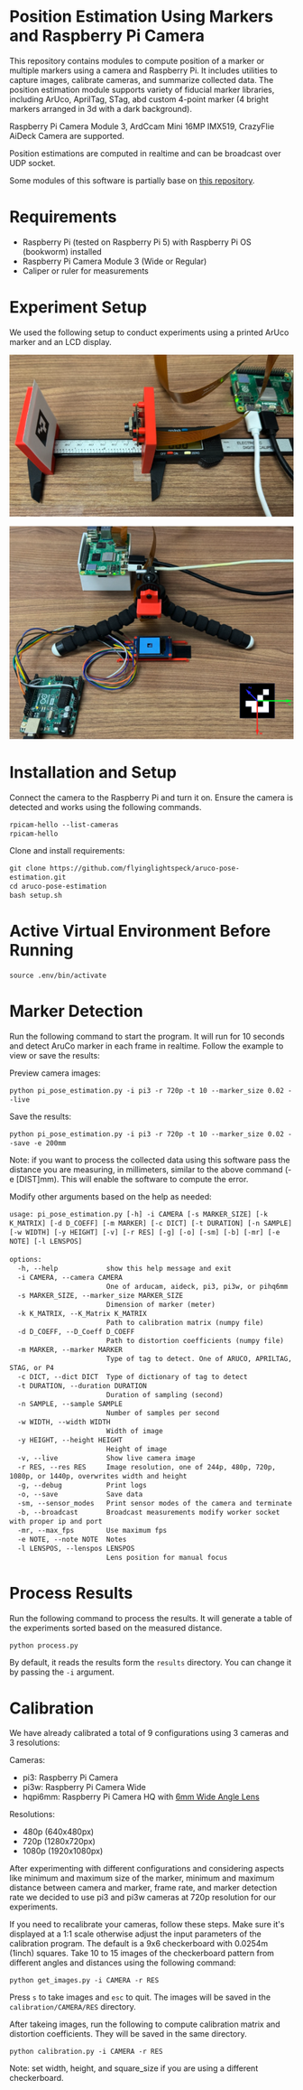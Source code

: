 # Position Estimation Using Markers and Raspberry Pi Camera
This repository contains modules to compute position of a marker or multiple markers using a camera and Raspberry Pi.
It includes utilities to capture images, calibrate cameras, and summarize collected data. The position estimation 
module supports variety of fiducial marker libraries, including ArUco, AprilTag, STag, abd custom 4-point marker 
(4 bright markers arranged in 3d with a dark background).

Raspberry Pi Camera Module 3, ArdCcam Mini 16MP IMX519, CrazyFlie AiDeck Camera are supported. 

Position estimations are computed in realtime and can be broadcast over UDP socket.

Some modules of this software is partially base on [this repository](https://github.com/GSNCodes/ArUCo-Markers-Pose-Estimation-Generation-Python).

# Requirements
- Raspberry Pi (tested on Raspberry Pi 5) with Raspberry Pi OS (bookworm) installed
- Raspberry Pi Camera Module 3 (Wide or Regular)
- Caliper or ruler for measurements

# Experiment Setup
We used the following setup to conduct experiments using a printed ArUco marker and an LCD display.

![image](assets/printed_setup.png)

![image](assets/lcd_setup.png)

# Installation and Setup
Connect the camera to the Raspberry Pi and turn it on.
Ensure the camera is detected and works using the following commands.

```commandline
rpicam-hello --list-cameras
rpicam-hello
```

Clone and install requirements:

```commandline
git clone https://github.com/flyinglightspeck/aruco-pose-estimation.git
cd aruco-pose-estimation
bash setup.sh
```

# Active Virtual Environment Before Running
```commandline
source .env/bin/activate
```

# Marker Detection
Run the following command to start the program. It will run for 10 seconds and detect AruCo marker in each frame in 
realtime. Follow the example to view or save the results:

Preview camera images:
```commandline
python pi_pose_estimation.py -i pi3 -r 720p -t 10 --marker_size 0.02 --live
```

Save the results:
```commandline
python pi_pose_estimation.py -i pi3 -r 720p -t 10 --marker_size 0.02 --save -e 200mm
```

Note: if you want to process the collected data using this software pass the distance you are measuring, in 
millimeters, similar to the above command (-e [DIST]mm). This will enable the software to compute the error.

Modify other arguments based on the help as needed:

```commandline
usage: pi_pose_estimation.py [-h] -i CAMERA [-s MARKER_SIZE] [-k K_MATRIX] [-d D_COEFF] [-m MARKER] [-c DICT] [-t DURATION] [-n SAMPLE] [-w WIDTH] [-y HEIGHT] [-v] [-r RES] [-g] [-o] [-sm] [-b] [-mr] [-e NOTE] [-l LENSPOS]

options:
  -h, --help            show this help message and exit
  -i CAMERA, --camera CAMERA
                        One of arducam, aideck, pi3, pi3w, or pihq6mm
  -s MARKER_SIZE, --marker_size MARKER_SIZE
                        Dimension of marker (meter)
  -k K_MATRIX, --K_Matrix K_MATRIX
                        Path to calibration matrix (numpy file)
  -d D_COEFF, --D_Coeff D_COEFF
                        Path to distortion coefficients (numpy file)
  -m MARKER, --marker MARKER
                        Type of tag to detect. One of ARUCO, APRILTAG, STAG, or P4
  -c DICT, --dict DICT  Type of dictionary of tag to detect
  -t DURATION, --duration DURATION
                        Duration of sampling (second)
  -n SAMPLE, --sample SAMPLE
                        Number of samples per second
  -w WIDTH, --width WIDTH
                        Width of image
  -y HEIGHT, --height HEIGHT
                        Height of image
  -v, --live            Show live camera image
  -r RES, --res RES     Image resolution, one of 244p, 480p, 720p, 1080p, or 1440p, overwrites width and height
  -g, --debug           Print logs
  -o, --save            Save data
  -sm, --sensor_modes   Print sensor modes of the camera and terminate
  -b, --broadcast       Broadcast measurements modify worker socket with proper ip and port
  -mr, --max_fps        Use maximum fps
  -e NOTE, --note NOTE  Notes
  -l LENSPOS, --lenspos LENSPOS
                        Lens position for manual focus
```


# Process Results
Run the following command to process the results. It will generate a table of the experiments sorted based on the 
measured distance. 

```commandline
python process.py
```

By default, it reads the results form the `results` directory. You can change it by passing the `-i` argument.


# Calibration
We have already calibrated a total of 9 configurations using 3 cameras and 3 resolutions:

Cameras:
- pi3: Raspberry Pi Camera
- pi3w: Raspberry Pi Camera Wide
- hqpi6mm: Raspberry Pi Camera HQ with [6mm Wide Angle Lens](https://www.pishop.us/product/6mm-wide-angle-lens-for-raspberry-pi-hq-camera-cs/) 

Resolutions:
- 480p (640x480px)
- 720p (1280x720px)
- 1080p (1920x1080px)

After experimenting with different configurations and considering aspects like minimum and maximum size of the 
marker, minimum and maximum distance between camera and marker, frame rate, and marker detection rate we decided to 
use pi3 and pi3w cameras at 720p resolution for our experiments.

If you need to recalibrate your cameras, follow these steps. Make sure it's displayed at a 1:1 scale otherwise 
adjust the input parameters of the calibration program. The default is a 9x6 checkerboard with 0.0254m (1inch) squares.
Take 10 to 15 images of the checkerboard pattern from different angles and distances using the following command:

```commandline
python get_images.py -i CAMERA -r RES
```

Press `s` to take images and `esc` to quit. The images will be saved in the `calibration/CAMERA/RES` directory.

After takeing images, run the following to compute calibration matrix and distortion coefficients. They will be 
saved in the same directory.

```commandline
python calibration.py -i CAMERA -r RES
```

Note: set width, height, and square_size if you are using a different checkerboard.